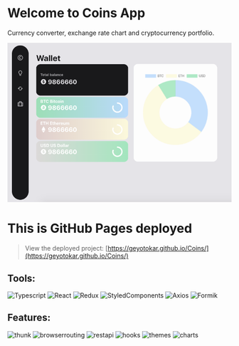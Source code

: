 # Welcome to Coins App
Currency converter, exchange rate chart and cryptocurrency portfolio.

![Header](https://github.com/geyotokar/Coins/blob/main/src/components/assets/Coins.png)

# This is GitHub Pages deployed

>View the deployed project: [https://geyotokar.github.io/Coins/](https://geyotokar.github.io/Coins/)

## Tools:
![Typescript](https://img.shields.io/badge/-Typescript-0E34A0?style=for-the-badge&logo=typescript)
![React](https://img.shields.io/badge/-React-FF4747?style=for-the-badge&logo=react)
![Redux](https://img.shields.io/badge/-Redux-DA2864?style=for-the-badge&logo=redux)
![StyledComponents](https://img.shields.io/badge/-StyledComponents-DB7093?style=for-the-badge&logo=styled-components)
![Axios](https://img.shields.io/badge/-Axios-48CFAD?style=for-the-badge)
![Formik](https://img.shields.io/badge/-Formik-656D78?style=for-the-badge)

## Features:
![thunk](https://img.shields.io/badge/-thunk-FFCE54?style=flat-square)
![browserrouting](https://img.shields.io/badge/-browserRouting-967ADC?style=flat-square)
![restapi](https://img.shields.io/badge/-restAPI-FC6E51?style=flat-square)
![hooks](https://img.shields.io/badge/-hooks-C0EB6A?style=flat-square)
![themes](https://img.shields.io/badge/-themes-263238?style=flat-square)
![charts](https://img.shields.io/badge/-charts-FF0000?style=flat-square)
